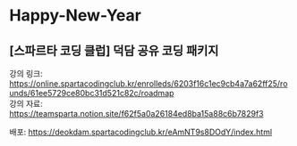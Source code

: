 # Happy-New-Year
## [스파르타 코딩 클럽] 덕담 공유 코딩 패키지   
강의 링크: https://online.spartacodingclub.kr/enrolleds/6203f16c1ec9cb4a7a62ff25/rounds/61ee5729ce80bc31d521c82c/roadmap   
강의 자료: https://teamsparta.notion.site/f62f5a0a26184ed8ba15a88c6b7829f3   

배포: https://deokdam.spartacodingclub.kr/eAmNT9s8DOdY/index.html
